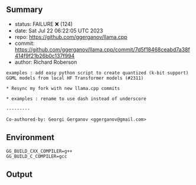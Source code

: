 ## Summary

- status: FAILURE ❌ (124)
- date:   Sat Jul 22 06:22:05 UTC 2023
- repo:   https://github.com/ggerganov/llama.cpp
- commit: https://github.com/ggerganov/llama.cpp/commit/7d5f18468ceabd7a38f414f9f21b26b0c137f994
- author: Richard Roberson
```
examples : add easy python script to create quantized (k-bit support) GGML models from local HF Transformer models (#2311)

* Resync my fork with new llama.cpp commits

* examples : rename to use dash instead of underscore

---------

Co-authored-by: Georgi Gerganov <ggerganov@gmail.com>
```

## Environment

```
GG_BUILD_CXX_COMPILER=g++
GG_BUILD_C_COMPILER=gcc
```

## Output

